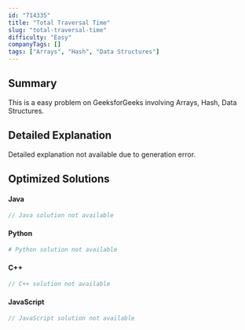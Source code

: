 ```yaml
---
id: "714335"
title: "Total Traversal Time"
slug: "total-traversal-time"
difficulty: "Easy"
companyTags: []
tags: ["Arrays", "Hash", "Data Structures"]
---
```


## Summary

This is a easy problem on GeeksforGeeks involving Arrays, Hash, Data Structures.

## Detailed Explanation

Detailed explanation not available due to generation error.

## Optimized Solutions

#### Java
```java
// Java solution not available
```

#### Python
```python
# Python solution not available
```

#### C++
```cpp
// C++ solution not available
```

#### JavaScript
```javascript
// JavaScript solution not available
```